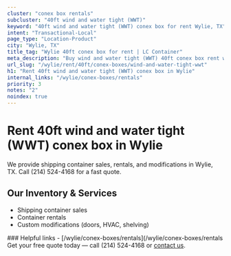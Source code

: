 ```yaml
---
cluster: "conex box rentals"
subcluster: "40ft wind and water tight (WWT)"
keyword: "40ft wind and water tight (WWT) conex box for rent Wylie, TX"
intent: "Transactional-Local"
page_type: "Location-Product"
city: "Wylie, TX"
title_tag: "Wylie 40ft conex box for rent | LC Container"
meta_description: "Buy wind and water tight (WWT) 40ft conex box rent with local delivery in Wylie, TX. LC Container — local Since 2003. Request a fast quote today."
url_slug: "/wylie/rent/40ft/conex-boxes/wind-and-water-tight-wwt"
h1: "Rent 40ft wind and water tight (WWT) conex box in Wylie"
internal_links: "/wylie/conex-boxes/rentals"
priority: 3
notes: "2"
noindex: true
---
```


# Rent 40ft wind and water tight (WWT) conex box in Wylie

We provide shipping container sales, rentals, and modifications in Wylie, TX. Call (214) 524-4168 for a fast quote.

## Our Inventory & Services
- Shipping container sales
- Container rentals
- Custom modifications (doors, HVAC, shelving)

<div data-section="internal-links">
### Helpful links
- [/wylie/conex-boxes/rentals](/wylie/conex-boxes/rentals
</div>

<div data-section="cta">
Get your free quote today — call (214) 524-4168 or <a href="/contact">contact us</a>.
</div>

<script type="application/ld+json">{"@context":"https://schema.org","@type":"FAQPage","mainEntity":[{"@type":"Question","name":"How much does delivery cost in Wylie, TX?","acceptedAnswer":{"@type":"Answer","text":"Delivery costs vary by distance and container size. Most deliveries in Wylie, TX range from $150-$300. Call (214) 524-4168 for an exact quote based on your specific location."}},{"@type":"Question","name":"Do you offer financing or payment plans?","acceptedAnswer":{"@type":"Answer","text":"We accept major credit cards, checks, and can discuss commercial terms for bulk purchases. Call (214) 524-4168 to discuss options."}},{"@type":"Question","name":"Can you customize containers in Wylie, TX?","acceptedAnswer":{"@type":"Answer","text":"Yes — we perform modifications like doors, HVAC, insulation, and shelving. Request a custom quote at (214) 524-4168 or via our contact form."}}]}</script>
